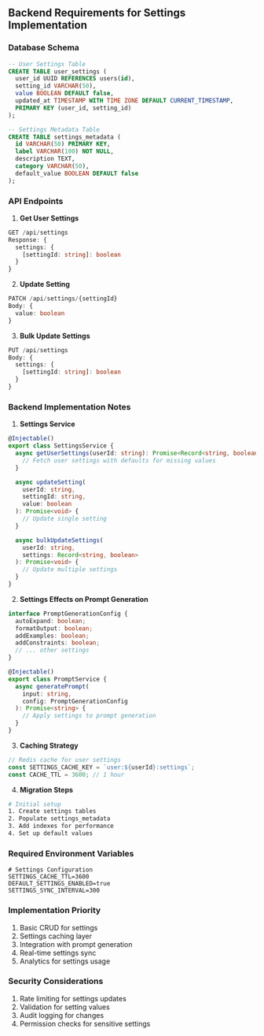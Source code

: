 ## Backend Requirements for Settings Implementation

### Database Schema

```sql
-- User Settings Table
CREATE TABLE user_settings (
  user_id UUID REFERENCES users(id),
  setting_id VARCHAR(50),
  value BOOLEAN DEFAULT false,
  updated_at TIMESTAMP WITH TIME ZONE DEFAULT CURRENT_TIMESTAMP,
  PRIMARY KEY (user_id, setting_id)
);

-- Settings Metadata Table
CREATE TABLE settings_metadata (
  id VARCHAR(50) PRIMARY KEY,
  label VARCHAR(100) NOT NULL,
  description TEXT,
  category VARCHAR(50),
  default_value BOOLEAN DEFAULT false
);
```

### API Endpoints

1. **Get User Settings**
```typescript
GET /api/settings
Response: {
  settings: {
    [settingId: string]: boolean
  }
}
```

2. **Update Setting**
```typescript
PATCH /api/settings/{settingId}
Body: {
  value: boolean
}
```

3. **Bulk Update Settings**
```typescript
PUT /api/settings
Body: {
  settings: {
    [settingId: string]: boolean
  }
}
```

### Backend Implementation Notes

1. **Settings Service**
```typescript
@Injectable()
export class SettingsService {
  async getUserSettings(userId: string): Promise<Record<string, boolean>> {
    // Fetch user settings with defaults for missing values
  }

  async updateSetting(
    userId: string, 
    settingId: string, 
    value: boolean
  ): Promise<void> {
    // Update single setting
  }

  async bulkUpdateSettings(
    userId: string, 
    settings: Record<string, boolean>
  ): Promise<void> {
    // Update multiple settings
  }
}
```

2. **Settings Effects on Prompt Generation**
```typescript
interface PromptGenerationConfig {
  autoExpand: boolean;
  formatOutput: boolean;
  addExamples: boolean;
  addConstraints: boolean;
  // ... other settings
}

@Injectable()
export class PromptService {
  async generatePrompt(
    input: string,
    config: PromptGenerationConfig
  ): Promise<string> {
    // Apply settings to prompt generation
  }
}
```

3. **Caching Strategy**
```typescript
// Redis cache for user settings
const SETTINGS_CACHE_KEY = `user:${userId}:settings`;
const CACHE_TTL = 3600; // 1 hour
```

4. **Migration Steps**

```bash
# Initial setup
1. Create settings tables
2. Populate settings_metadata
3. Add indexes for performance
4. Set up default values
```

### Required Environment Variables

```env
# Settings Configuration
SETTINGS_CACHE_TTL=3600
DEFAULT_SETTINGS_ENABLED=true
SETTINGS_SYNC_INTERVAL=300
```

### Implementation Priority

1. Basic CRUD for settings
2. Settings caching layer
3. Integration with prompt generation
4. Real-time settings sync
5. Analytics for settings usage

### Security Considerations

1. Rate limiting for settings updates
2. Validation for setting values
3. Audit logging for changes
4. Permission checks for sensitive settings